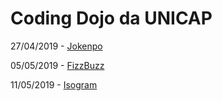 # Coding Dojo da UNICAP


27/04/2019 - [Jokenpo](https://github.com/marcusgabrields/unicap-dojo/tree/master/jokenpo)

05/05/2019 - [FizzBuzz](https://github.com/marcusgabrields/unicap-dojo/tree/master/fizzbuzz)

11/05/2019 - [Isogram]()